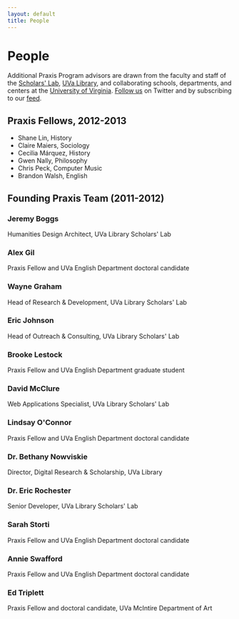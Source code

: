 ```yaml
---
layout: default 
title: People
---
```


# People

Additional Praxis Program advisors are drawn from the faculty and staff of the [Scholars' Lab](http://www2.lib.virginia.edu/scholarslab/consultation/index.html), [UVa Library](http://lib.virginia.edu/), and collaborating schools, departments, and centers at the [University of Virginia](http://www.virginia.edu/). [Follow us](http://twitter.com/#!/praxisprogram) on Twitter and by subscribing to our [feed](http://www.scholarslab.org/category/praxis-program/feed/).

## Praxis Fellows, 2012-2013

* Shane Lin, History
* Claire Maiers, Sociology
* Cecilia Márquez, History
* Gwen Nally, Philosophy
* Chris Peck, Computer Music
* Brandon Walsh, English

## Founding Praxis Team (2011-2012)
### Jeremy Boggs
Humanities Design Architect, UVa Library Scholars' Lab
### Alex Gil
Praxis Fellow and UVa English Department doctoral candidate
### Wayne Graham
Head of Research & Development, UVa Library Scholars' Lab
### Eric Johnson
Head of Outreach & Consulting, UVa Library Scholars' Lab
### Brooke Lestock
Praxis Fellow and UVa English Department graduate student
### David McClure
Web Applications Specialist, UVa Library Scholars' Lab
### Lindsay O'Connor
Praxis Fellow and UVa English Department doctoral candidate
### Dr. Bethany Nowviskie
Director, Digital Research & Scholarship, UVa Library
### Dr. Eric Rochester
Senior Developer, UVa Library Scholars' Lab
### Sarah Storti
Praxis Fellow and UVa English Department doctoral candidate
### Annie Swafford
Praxis Fellow and UVa English Department doctoral candidate
### Ed Triplett
Praxis Fellow and doctoral candidate, UVa McIntire Department of Art



